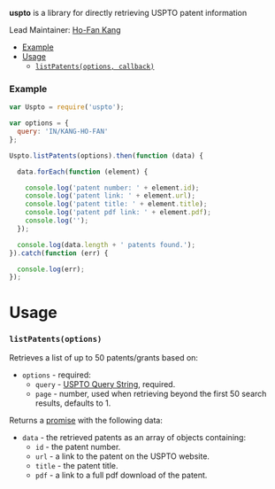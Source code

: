 **uspto** is a library for directly retrieving USPTO patent information

Lead Maintainer: [Ho-Fan Kang](https://github.com/hofan41)

<!-- toc -->

- [Example](#example)
- [Usage](#usage)
    - [`listPatents(options, callback)`](#listpatentsoptions-callback)

<!-- tocstop -->

### Example

```javascript
var Uspto = require('uspto');

var options = {
  query: 'IN/KANG-HO-FAN'
};

Uspto.listPatents(options).then(function (data) {

  data.forEach(function (element) {

    console.log('patent number: ' + element.id);
    console.log('patent link: ' + element.url);
    console.log('patent title: ' + element.title);
    console.log('patent pdf link: ' + element.pdf);
    console.log('');
  });

  console.log(data.length + ' patents found.');
}).catch(function (err) {

  console.log(err);
});
```

# Usage

### `listPatents(options)`

Retrieves a list of up to 50 patents/grants based on:
- `options` - required:
  - `query` - [USPTO Query String](http://patft.uspto.gov/netahtml/PTO/search-adv.htm), required.
  - `page` - number, used when retrieving beyond the first 50 search results, defaults to 1.

Returns a [promise](https://github.com/petkaantonov/bluebird#what-are-promises-and-why-should-i-use-them) with the following data:
- `data` - the retrieved patents as an array of objects containing:
  - `id` - the patent number.
  - `url` - a link to the patent on the USPTO website.
  - `title` - the patent title.
  - `pdf` - a link to a full pdf download of the patent.
